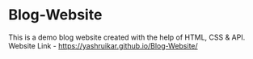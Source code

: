 # Blog-Website

This is a demo blog website created with the help of HTML, CSS & API.
Website Link - https://yashruikar.github.io/Blog-Website/
